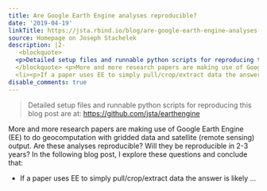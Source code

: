 ```yaml
---
title: Are Google Earth Engine analyses reproducible?
date: '2019-04-19'
linkTitle: https://jsta.rbind.io/blog/are-google-earth-engine-analyses-reproducible/
source: Homepage on Joseph Stachelek
description: |2-
   <blockquote>
  <p>Detailed setup files and runnable python scripts for reproducing this blog post are at: <a href="https://github.com/jsta/earthengine">https://github.com/jsta/earthengine</a></p>
  </blockquote> <p>More and more research papers are making use of Google Earth Engine (EE) to do geocomputation with gridded data and satellite (remote sensing) output. Are these analyses reproducible? Will they be reproducible in 2-3 years? In the following blog post, I explore these questions and conclude that:</p> <ul>
  <li><p>If a paper uses EE to simply pull/crop/extract data the answer is likely ...
disable_comments: true
---
```

 <blockquote>
<p>Detailed setup files and runnable python scripts for reproducing this blog post are at: <a href="https://github.com/jsta/earthengine">https://github.com/jsta/earthengine</a></p>
</blockquote> <p>More and more research papers are making use of Google Earth Engine (EE) to do geocomputation with gridded data and satellite (remote sensing) output. Are these analyses reproducible? Will they be reproducible in 2-3 years? In the following blog post, I explore these questions and conclude that:</p> <ul>
<li><p>If a paper uses EE to simply pull/crop/extract data the answer is likely ...